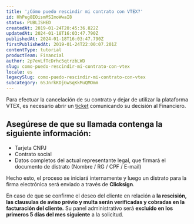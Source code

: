 ```yaml
---
title: '¿Cómo puedo rescindir mi contrato con VTEX?'
id: HhPeg8EOismMSImoWwaI8
status: PUBLISHED
createdAt: 2019-01-24T20:45:36.822Z
updatedAt: 2024-01-18T16:03:47.790Z
publishedAt: 2024-01-18T16:03:47.790Z
firstPublishedAt: 2019-01-24T22:00:07.201Z
contentType: tutorial
productTeam: Financial
author: 2p7evLfTcDrhc5qtrzbLWD
slug: como-puedo-rescindir-mi-contrato-con-vtex
locale: es
legacySlug: como-puedo-rescindir-mi-contrato-con-vtex
subcategory: 6SJnrkKDjGwSqKkMuQMOmm
---
```


Para efectuar la cancelación de su contrato y dejar de utilizar la plataforma VTEX, es necesario abrir un [ticket](https://help.vtex.com/es/support) comunicando su decisión al Financiero.

## Asegúrese de que su llamada contenga la siguiente información:

- Tarjeta CNPJ
- Contrato social
- Datos completos del actual representante legal, que firmará el documento de distrato (Nombre / RG / CPF / E-mail)

Hecho esto, el proceso se iniciará internamente y luego un distrato para la firma electrónica será enviado a través de __Clicksign__.

En caso de que se confirme el deseo del cliente en relación a __la rescisión, las clausulas de aviso prévio y multa serán verificadas y cobradas en la facturación del cliente.__ Su panel administrativo será __excluído en los primeros 5 días del mes siguiente__ a la solicitud.
